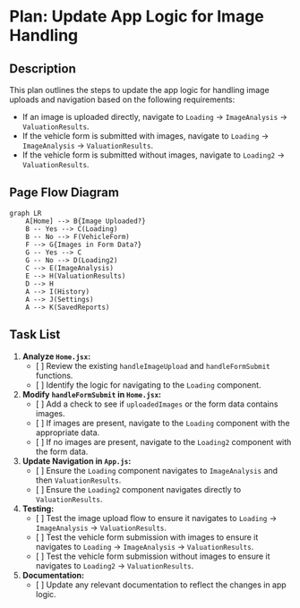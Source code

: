 # Plan: Update App Logic for Image Handling

## Description

This plan outlines the steps to update the app logic for handling image uploads and navigation based on the following requirements:

*   If an image is uploaded directly, navigate to `Loading` -> `ImageAnalysis` -> `ValuationResults`.
*   If the vehicle form is submitted with images, navigate to `Loading` -> `ImageAnalysis` -> `ValuationResults`.
*   If the vehicle form is submitted without images, navigate to `Loading2` -> `ValuationResults`.

## Page Flow Diagram

```mermaid
graph LR
    A[Home] --> B{Image Uploaded?}
    B -- Yes --> C(Loading)
    B -- No --> F(VehicleForm)
    F --> G{Images in Form Data?}
    G -- Yes --> C
    G -- No --> D(Loading2)
    C --> E(ImageAnalysis)
    E --> H(ValuationResults)
    D --> H
    A --> I(History)
    A --> J(Settings)
    A --> K(SavedReports)
```

## Task List

1.  **Analyze `Home.jsx`:**
    *   \[ \] Review the existing `handleImageUpload` and `handleFormSubmit` functions.
    *   \[ \] Identify the logic for navigating to the `Loading` component.
2.  **Modify `handleFormSubmit` in `Home.jsx`:**
    *   \[ \] Add a check to see if `uploadedImages` or the form data contains images.
    *   \[ \] If images are present, navigate to the `Loading` component with the appropriate data.
    *   \[ \] If no images are present, navigate to the `Loading2` component with the form data.
3.  **Update Navigation in `App.js`:**
    *   \[ \] Ensure the `Loading` component navigates to `ImageAnalysis` and then `ValuationResults`.
    *   \[ \] Ensure the `Loading2` component navigates directly to `ValuationResults`.
4.  **Testing:**
    *   \[ \] Test the image upload flow to ensure it navigates to `Loading` -> `ImageAnalysis` -> `ValuationResults`.
    *   \[ \] Test the vehicle form submission with images to ensure it navigates to `Loading` -> `ImageAnalysis` -> `ValuationResults`.
    *   \[ \] Test the vehicle form submission without images to ensure it navigates to `Loading2` -> `ValuationResults`.
5.  **Documentation:**
    *   \[ \] Update any relevant documentation to reflect the changes in app logic.
